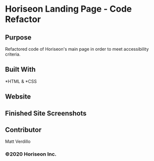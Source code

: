 # Horiseon Landing Page - Code Refactor

## Purpose 
Refactored code of Horiseon's main page in order to meet accessibility criteria. 

## Built With
*HTML & *CSS

## Website

## Finished Site Screenshots 




## Contributor
Matt Verdillo

### ©️2020 Horiseon Inc. 

